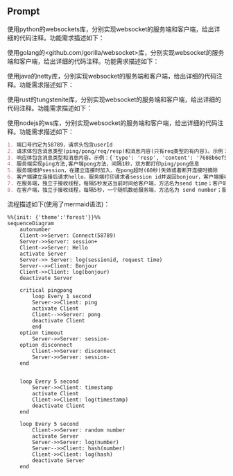 
## Prompt

使用python的websockets库，分别实现websocket的服务端和客户端，给出详细的代码注释。功能需求描述如下：

使用golang的<github.com/gorilla/websocket>库，分别实现websocket的服务端和客户端，给出详细的代码注释。功能需求描述如下：

使用java的netty库，分别实现websocket的服务端和客户端，给出详细的代码注释。功能需求描述如下：

使用rust的tungstenite库，分别实现websocket的服务端和客户端，给出详细的代码注释。功能需求描述如下：

使用nodejs的ws库，分别实现websocket的服务端和客户端，给出详细的代码注释。功能需求描述如下：

```markdown
1. 端口号约定为58789，请求头包含userId
2. 请求体包含消息类型(ping/pong/req/resp)和消息内容(只有req类型的有内容)。示例：{"type": "req", "content": "30"}
3. 响应体包含消息类型和消息内容。示例：{'type': 'resp', 'content': '7688b6ef5'}
4. 服务端实现ping方法,客户端pong方法，间隔1秒，双方都打印ping/pong信息
5. 服务端维护session，在建立连接时加入、在pong超时(60秒)失效或者断开连接时摘除
6. 客户端建立连接后请求hello，服务端打印请求者session id并返回bonjour，客户端接收bonjour后打印输出
7. 在服务端，独立于接收线程，每隔5秒发送当前时间给客户端，方法名为send time；客户端打印服务端时间信息
8. 在客户端，独立于接收线程，每隔5秒，一个随机数给服务端，方法名为 send number；服务端打印这个随机数，并将这个随机数的hash值响应给客户端；客户端收到后打印hash值。
```

流程描述如下(使用了mermaid语法)：

```mermaid
%%{init: {'theme':'forest'}}%%
sequenceDiagram
    autonumber
    Client->>Server: Connect(58789)
    Server->>Server: session+
    Client->>Server: Hello
    activate Server
    Server->> Server: log(sessionid, request time)
    Server-->>Client: Bonjour
    Client->>Client: log(bonjour)
    deactivate Server
    
    critical pingpong
        loop Every 1 second
        Server->>Client: ping
        activate Client
        Client-->>Server: pong
        deactivate Client
        end
    option timeout
        Server->>Server: session-
    option disconnect
        Client->>Server: disconnect
        Server->>Server: session-
    end
    
    
    loop Every 5 second
        Server->>Client: timestamp
        activate Client
        Client->>Client: log(timestamp)
        deactivate Client
    end
    
    loop Every 5 second
        Client->>Server: random number
        activate Server
        Server->>Server: log(number)
        Server-->>Client: hash(number)
        Client->>Client: log(hash)
        deactivate Server
    end
```
